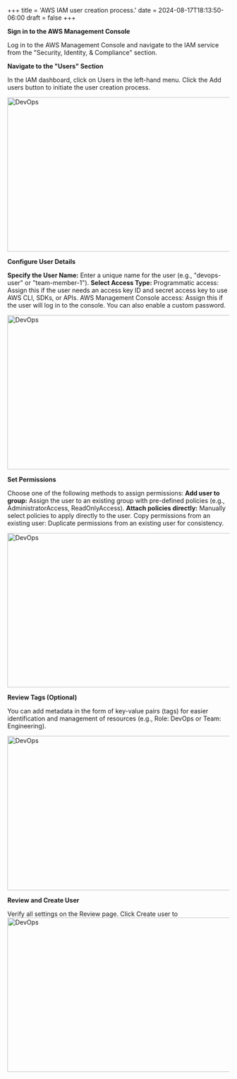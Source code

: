 +++
title = 'AWS IAM user creation process.'
date = 2024-08-17T18:13:50-06:00
draft = false
+++



**Sign in to the AWS Management Console**

Log in to the AWS Management Console and navigate to the IAM service from the "Security, Identity, & Compliance" section.


**Navigate to the "Users" Section**

In the IAM dashboard, click on Users in the left-hand menu.
Click the Add users button to initiate the user creation process.

  <img src="https://github.com/user-attachments/assets/25e1ed92-9319-426d-a39d-e87456752380" alt="DevOps" width="600" height="350"> 




**Configure User Details**

**Specify the User Name:** Enter a unique name for the user (e.g., "devops-user" or "team-member-1").
**Select Access Type:**
Programmatic access: Assign this if the user needs an access key ID and secret access key to use AWS CLI, SDKs, or APIs.
AWS Management Console access: Assign this if the user will log in to the console. You can also enable a custom password.

  <img src="https://github.com/user-attachments/assets/876b2a5e-0627-4d02-9a2e-aec9a7b27cd5" alt="DevOps" width="600" height="350"> 

**Set Permissions**

Choose one of the following methods to assign permissions:
**Add user to group:** Assign the user to an existing group with pre-defined policies (e.g., AdministratorAccess, ReadOnlyAccess).
**Attach policies directly:** Manually select policies to apply directly to the user.
Copy permissions from an existing user: Duplicate permissions from an existing user for consistency.

  <img src="https://github.com/user-attachments/assets/2017b99d-935a-426e-985d-e17631261480" alt="DevOps" width="600" height="350"> 

**Review Tags (Optional)**

You can add metadata in the form of key-value pairs (tags) for easier identification and management of resources (e.g., Role: DevOps or Team: Engineering).

  <img src="https://github.com/user-attachments/assets/5ce46537-7210-4e38-8ee4-a807fc7447bc" alt="DevOps" width="600" height="350"> 

**Review and Create User**

Verify all settings on the Review page.
Click Create user to
  <img src="https://github.com/user-attachments/assets/b6e0bc1a-c9b2-40a3-8ccb-549d186591ed" alt="DevOps" width="600" height="350"> 



  

[def]: <Screenshot 2025-01-07 234543.png>
[def2]: <../../themes/hugo-profile-new/images/Screenshot 2025-01-07 234543.png>
[def3]: <../../themes/hugo-profile-new/images/Screenshot 2025-01-07 234543.png>
[def4]: <../../themes/hugo-profile-new/images/Screenshot 2025-01-07 234543.png>
[def5]: <../../static/Images/Screenshot 22.jpg>
